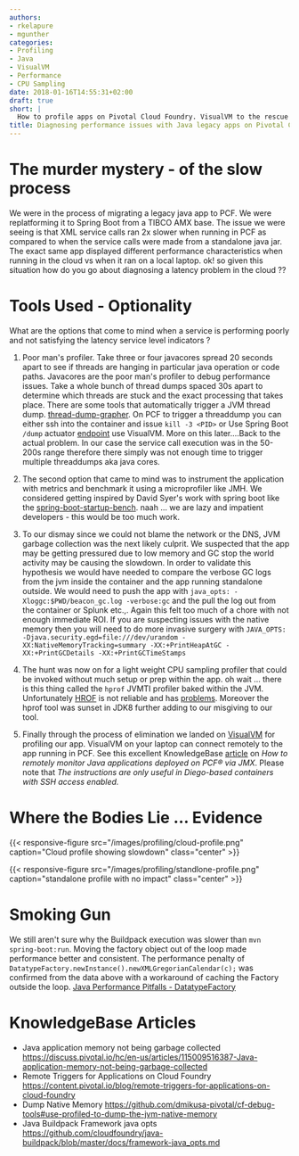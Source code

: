 ```yaml
---
authors:
- rkelapure
- mgunther
categories:
- Profiling
- Java
- VisualVM
- Performance
- CPU Sampling
date: 2018-01-16T14:55:31+02:00
draft: true
short: |
  How to profile apps on Pivotal Cloud Foundry. VisualVM to the rescue!
title: Diagnosing performance issues with Java legacy apps on Pivotal Cloud Foundry
---
```


# The murder mystery - of the slow process

We were in the process of migrating a legacy java app to PCF. We were replatforming it to Spring Boot from a TIBCO AMX base. The issue we were seeing is that XML service calls ran 2x slower when running in PCF as compared to when the service calls were made from a standalone java jar. The exact same app displayed different performance characteristics when running in the cloud vs when it ran on a local laptop. ok! so given this situation how do you go about diagnosing a latency problem in the cloud ??

# Tools Used - Optionality  
What are the options that come to mind when a service is performing poorly and not satisfying the latency service level indicators ?

1. Poor man's profiler. Take three or four javacores spread 20 seconds apart to see if threads are hanging in particular java operation or code paths. Javacores are the poor man's profiler to debug performance issues. Take a whole bunch of thread dumps spaced 30s apart to determine which threads are stuck and the exact processing that takes place. There are some tools that automatically trigger a JVM thread dump. [thread-dump-grapher](https://github.com/davidminor/java-thread-dump-grapher). On PCF to trigger a threaddump you can either ssh into the container and issue `kill -3 <PID>` or Use Spring Boot `/dump` actuator [endpoint](https://docs.spring.io/spring-boot/docs/current/reference/html/production-ready-endpoints.html) use VisualVM. More on this later....Back to the actual problem. In our case the service call execution was in the 50-200s range therefore there simply was not enough time to trigger multiple threaddumps aka java cores.

2. The second option that came to mind was to instrument the application with metrics and benchmark it using a microprofiler like JMH. We considered getting inspired by David Syer's work with spring boot like the [spring-boot-startup-bench](https://github.com/dsyer/spring-boot-startup-bench). naah ... we are lazy and impatient developers - this would be too much work.

3. To our dismay since we could not blame the network or the DNS, JVM garbage collection was the next likely culprit. We suspected that the app may be getting pressured due to low memory and GC stop the world activity may be causing the slowdown. In order to validate this hypothesis we would have needed to compare the verbose GC logs from the jvm inside the container and the app running standalone outside. We would need to push the app with `java_opts: -Xloggc:$PWD/beacon_gc.log -verbose:gc` and the pull the log out from the container or Splunk etc.,. Again this felt too much of a chore with not enough immediate ROI. If you are suspecting issues with the native memory then you will need to do more invasive surgery with ```JAVA_OPTS: -Djava.security.egd=file:///dev/urandom -XX:NativeMemoryTracking=summary -XX:+PrintHeapAtGC -XX:+PrintGCDetails -XX:+PrintGCTimeStamps```

4. The hunt was now on for a light weight CPU sampling profiler that could be invoked without much setup or prep within the app. oh wait ... there is this thing called the `hprof` JVMTI profiler baked within the JVM. Unfortunately [HROF](https://docs.oracle.com/javase/8/docs/technotes/guides/troubleshoot/tooldescr008.html) is not reliable and has [problems](http://www.brendangregg.com/blog/2014-06-09/java-cpu-sampling-using-hprof.html). Moreover the hprof tool was sunset in JDK8 further adding to our misgiving to our tool.

5. Finally through the process of elimination we landed on [VisualVM](https://visualvm.github.io/index.html) for profiling our app. VisualVM on your laptop can connect remotely to the app running in PCF. See this excellent KnowledgeBase [article](https://discuss.pivotal.io/hc/en-us/articles/221330108-How-to-remotely-monitor-Java-applications-deployed-on-PCF-via-JMX) on _How to remotely monitor Java applications deployed on PCF® via JMX_. Please note that *The instructions are only useful in Diego-based containers with SSH access enabled.*

# Where the Bodies Lie ... Evidence

{{< responsive-figure src="/images/profiling/cloud-profile.png" caption="Cloud profile showing slowdown" class="center" >}}

{{< responsive-figure src="/images/profiling/standlone-profile.png" caption="standalone profile with no impact" class="center" >}}

# Smoking Gun

We still aren't sure why the Buildpack execution was slower than `mvn spring-boot:run`. Moving the factory object out of the loop made performance better and consistent. The performance penalty of `DatatypeFactory.newInstance().newXMLGregorianCalendar(c);` was confirmed from the data above with a workaround of caching the Factory outside the loop. [Java Performance Pitfalls - DatatypeFactory](http://dimovelev.blogspot.com/2013/10/java-performance-pitfalls.html)

# KnowledgeBase Articles
- Java application memory not being garbage collected https://discuss.pivotal.io/hc/en-us/articles/115009516387-Java-application-memory-not-being-garbage-collected
- Remote Triggers for Applications on Cloud Foundry https://content.pivotal.io/blog/remote-triggers-for-applications-on-cloud-foundry
- Dump Native Memory https://github.com/dmikusa-pivotal/cf-debug-tools#use-profiled-to-dump-the-jvm-native-memory
- Java Buildpack Framework java opts https://github.com/cloudfoundry/java-buildpack/blob/master/docs/framework-java_opts.md
